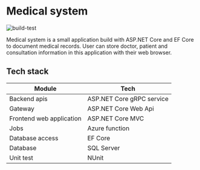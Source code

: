 # Medical system

![build-test](https://github.com/Arnab-Developer/medical-system/workflows/build-test/badge.svg?branch=master)

Medical system is a small application build with ASP.NET Core and EF Core to document medical records. 
User can store doctor, patient and consultation information in this application with their web browser.

## Tech stack
| Module | Tech |
|--------|------|
| Backend apis | ASP.NET Core gRPC service |
| Gateway | ASP.NET Core Web Api |
| Frontend web application | ASP.NET Core MVC |
| Jobs | Azure function |
| Database access | EF Core |
| Database | SQL Server |
| Unit test | NUnit |
